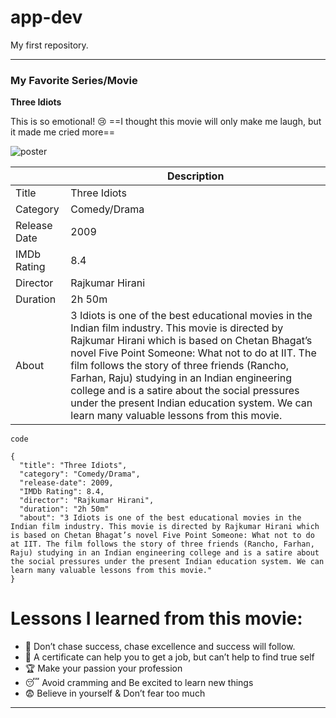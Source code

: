 # app-dev
My first repository.

---
### My Favorite Series/Movie
**Three Idiots** 

This is so emotional! 😢 ==I thought this movie will only make me laugh, but it made me cried more==

![poster](![image](https://github.com/randallofreneotan/app-dev/assets/150876881/18b98ac5-809a-45ac-bfc9-a26c99992f27))

|             | Description |
| ----------- | ----------- |
| Title       | Three Idiots|
| Category    | Comedy/Drama|
| Release Date| 2009        |
| IMDb Rating | 8.4         |
| Director    | Rajkumar Hirani |
| Duration    | 2h 50m      |
| About       |3 Idiots is one of the best educational movies in the Indian film industry. This movie is directed by Rajkumar Hirani which is based on Chetan Bhagat’s novel Five Point Someone: What not to do at IIT. The film follows the story of three friends (Rancho, Farhan, Raju) studying in an Indian engineering college and is a satire about the social pressures under the present Indian education system. We can learn many valuable lessons from this movie.|

`code`
```
{
  "title": "Three Idiots",
  "category": "Comedy/Drama",
  "release-date": 2009,
  "IMDb Rating": 8.4,
  "director": "Rajkumar Hirani",
  "duration": "2h 50m"
  "about": "3 Idiots is one of the best educational movies in the Indian film industry. This movie is directed by Rajkumar Hirani which is based on Chetan Bhagat’s novel Five Point Someone: What not to do at IIT. The film follows the story of three friends (Rancho, Farhan, Raju) studying in an Indian engineering college and is a satire about the social pressures under the present Indian education system. We can learn many valuable lessons from this movie."
}
```

# Lessons I learned from this movie:
- 🥇 Don’t chase success, chase excellence and success will follow.
- 💯 A certificate can help you to get a job, but can’t help to find true self
- 🏆 Make your passion your profession
- 😴 Avoid cramming and Be excited to learn new things 
- 😨 Believe in yourself & Don’t fear too much
---




